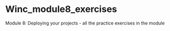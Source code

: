 # Winc_module8_exercises
Module 8: Deploying your projects - all the practice exercises in the module
